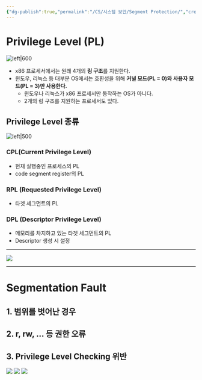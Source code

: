 ```yaml
---
{"dg-publish":true,"permalink":"/CS/시스템 보안/Segment Protection/","created":"2025-04-03T16:09:26.164+09:00"}
---
```


# Privilege Level (PL)
![left|600](https://i.imgur.com/qWdDJ4S.png)
- x86 프로세서에서는 원래 4개의 **링 구조**를 지원한다.
- 윈도우, 리눅스 등 대부분 OS에서는 호환성을 위해 **커널 모드(PL = 0)와 사용자 모드(PL = 3)만 사용한다.**
	- 윈도우나 리눅스가 x86 프로세서만 동작하는 OS가 아니다.
	- 2개의 링 구조를 지원하는 프로세서도 있다.
## Privilege Level 종류
![left|500](https://i.imgur.com/3QVwlLq.png)
### CPL(Current Privilege Level)
- 현재 실행중인 프로세스의 PL
- code segment register의 PL
### RPL (Requested Privilege Level)
- 타겟 세그먼트의 PL
### DPL (Descriptor Privilege Level)
- 메모리를 차지하고 있는 타겟 세그먼트의 PL
- Descriptor 생성 시 설정
---
![](https://i.imgur.com/cqtkcyh.png)

---
# Segmentation Fault 
## 1. 범위를 벗어난 경우
## 2. r, rw, ... 등 권한 오류
## 3. Privilege Level Checking 위반

![](https://i.imgur.com/qeOp5eM.png)
![](https://i.imgur.com/VITHuMe.png)
![](https://i.imgur.com/KLiqwyY.png)
